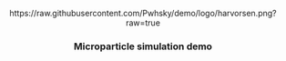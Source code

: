<p align="center"> 
https://raw.githubusercontent.com/Pwhsky/demo/logo/harvorsen.png?raw=true
</p>
<h3 align = "center"> Microparticle simulation demo </h3>

